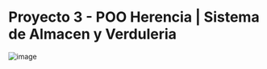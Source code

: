 # Proyecto 3 - POO Herencia | Sistema de Almacen y Verduleria 

![image](https://github.com/AnaVerduguez/Proyecto-Herencia2/assets/64393490/5555040f-6ca7-4806-98ff-12a4d3fc1544)

